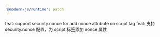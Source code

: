 ```yaml
---
'@modern-js/runtime': patch
---
```


feat: support security.nonce for add nonce attribute on script tag
feat: 支持 security.nonce 配置，为 script 标签添加 nonce 属性
